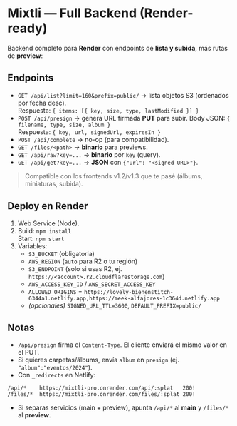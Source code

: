 # Mixtli — Full Backend (Render-ready)

Backend completo para **Render** con endpoints de **lista y subida**, más rutas de **preview**:

## Endpoints
- `GET /api/list?limit=160&prefix=public/` → lista objetos S3 (ordenados por fecha desc).  
  Respuesta: `{ items: [{ key, size, type, lastModified }] }`
- `POST /api/presign` → genera URL firmada **PUT** para subir.
  Body JSON: `{ filename, type, size, album }`  
  Respuesta: `{ key, url, signedUrl, expiresIn }`
- `POST /api/complete` → no-op (para compatibilidad).
- `GET /files/<path>` → **binario** para previews.
- `GET /api/raw?key=...` → **binario** por `key` (query).
- `GET /api/get?key=...` → **JSON** con `{"url": "<signed URL>"}`.

> Compatible con los frontends v1.2/v1.3 que te pasé (álbums, miniaturas, subida).

## Deploy en Render
1. Web Service (Node).
2. Build: `npm install`  
   Start: `npm start`
3. Variables:
   - `S3_BUCKET` (obligatoria)
   - `AWS_REGION` (`auto` para R2 o tu región)
   - `S3_ENDPOINT` (solo si usas R2, ej. `https://<account>.r2.cloudflarestorage.com`)
   - `AWS_ACCESS_KEY_ID` / `AWS_SECRET_ACCESS_KEY`
   - `ALLOWED_ORIGINS` = `https://lovely-bienenstitch-6344a1.netlify.app,https://meek-alfajores-1c364d.netlify.app`
   - *(opcionales)* `SIGNED_URL_TTL=3600`, `DEFAULT_PREFIX=public/`

## Notas
- `/api/presign` firma el `Content-Type`. El cliente enviará el mismo valor en el PUT.
- Si quieres carpetas/álbums, envía `album` en `presign` (ej. `"album":"eventos/2024"`).
- Con `_redirects` en Netlify:
```
/api/*    https://mixtli-pro.onrender.com/api/:splat   200!
/files/*  https://mixtli-pro.onrender.com/files/:splat 200!
```
- Si separas servicios (main + preview), apunta `/api/*` al **main** y `/files/*` al **preview**.

